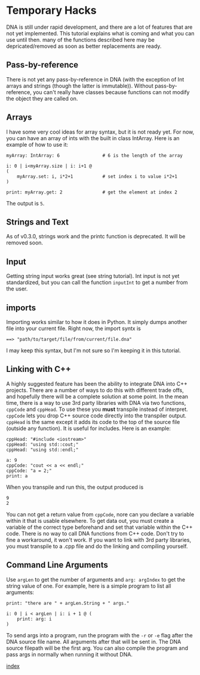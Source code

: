 # Temporary Hacks

DNA is still under rapid development, and there are a lot of features that are not yet implemented. This tutorial explains what is coming and what you can use until then. many of the functions described here may be depricated/removed as soon as better replacements are ready.

## Pass-by-reference
There is not yet any pass-by-reference in DNA (with the exception of Int arrays and strings (though the latter is immutable)). Without pass-by-reference, you can't really have classes because functions can not modify the object they are called on.

## Arrays
I have some very cool ideas for array syntax, but it is not ready yet. For now, you can have an array of ints with the built in class IntArray. Here is an example of how to use it:

```
myArray: IntArray: 6                # 6 is the length of the array

i: 0 | i<myArray.size | i: i+1 @
(
    myArray.set: i, i*2+1           # set index i to value i*2+1
)

print: myArray.get: 2               # get the element at index 2

```

The output is `5`.

## Strings and Text
As of v0.3.0, strings work and the printc function is deprecated. It will be removed soon.

## Input
Getting string input works great (see string tutorial). Int input is not yet standardized, but you can call the function `inputInt` to get a number from the user.

## imports
Importing works similar to how it does in Python. It simply dumps another file into your current file. Right now, the import syntx is

```
==> "path/to/target/file/from/current/file.dna"
```

I may keep this syntax, but I'm not sure so I'm keeping it in this tutorial.

## Linking with C++
A highly suggested feature has been the ability to integrate DNA into C++ projects. There are a number of ways to do this with different trade offs, and hopefully there will be a complete solution at some point. In the mean time, there is a way to use 3rd party libraries with DNA via two functions, `cppCode` and `cppHead`. To use these you **must** transpile instead of interpret. `cppCode` lets you drop C++ source code directly into the transpiler output. `cppHead` is the same except it adds its code to the top of the source file (outside any function). It is useful for includes. Here is an example:

```
cppHead: "#include <iostream>"
cppHead: "using std::cout;"
cppHead: "using std::endl;"

a: 9
cppCode: "cout << a << endl;"
cppCode: "a = 2;"
print: a
```
When you transpile and run this, the output produced is
```
9
2
```

You can not get a return value from `cppCode`, nore can you declare a variable within it that is usable elsewhere. To get data out, you must create a variable of the correct type beforehand and set that variable within the C++ code. There is no way to call DNA functions from C++ code. Don't try to fine a workaround, it won't work. If you want to link with 3rd party libraries, you must transpile to a .cpp file and do the linking and compiling yourself.

## Command Line Arguments
Use `argLen` to get the number of arguments and `arg: argIndex` to get the string value of one. For example, here is a simple program to list all arguments:
```
print: "there are " + argLen.String + " args."

i: 0 | i < argLen | i: i + 1 @ (
	print: arg: i
)
```
To send args into a program, run the program with the `-r` or `-e` flag after the DNA source file name. All arguments after that will be sent in. The DNA source filepath will be the first arg. You can also compile the program and pass args in normally when running it without DNA.

[index](index.md)
